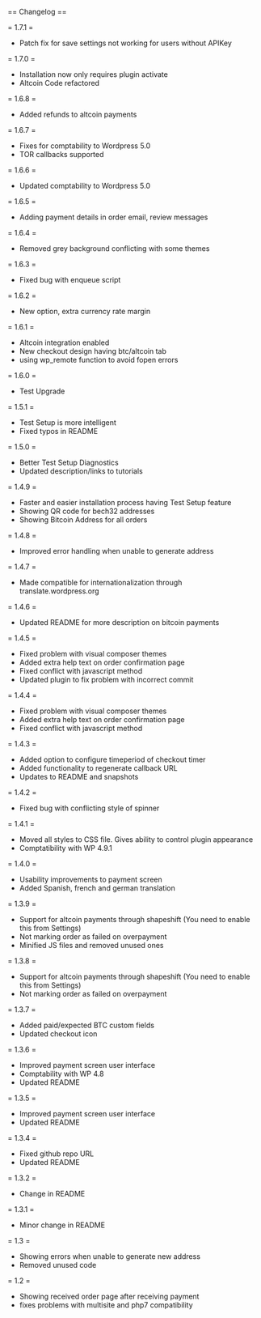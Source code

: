 == Changelog ==

= 1.7.1  =
* Patch fix for save settings not working for users without APIKey

= 1.7.0  =
* Installation now only requires plugin activate
* Altcoin Code refactored 

= 1.6.8  =
* Added refunds to altcoin payments

= 1.6.7  =
* Fixes for comptability to Wordpress 5.0
* TOR callbacks supported

= 1.6.6  =
* Updated comptability to Wordpress 5.0

= 1.6.5  =
* Adding payment details in order email, review messages 

= 1.6.4  =
* Removed grey background conflicting with some themes

= 1.6.3  =
* Fixed bug with enqueue script

= 1.6.2  =
* New option, extra currency rate margin

= 1.6.1  =
* Altcoin integration enabled
* New checkout design having btc/altcoin tab
* using wp_remote function to avoid fopen errors

= 1.6.0  =
* Test Upgrade

= 1.5.1  =
* Test Setup is more intelligent
* Fixed typos in README

= 1.5.0  =
* Better Test Setup Diagnostics
* Updated description/links to tutorials

= 1.4.9  =
* Faster and easier installation process having Test Setup feature
* Showing QR code for bech32 addresses 
* Showing Bitcoin Address for all orders

= 1.4.8  =
* Improved error handling when unable to generate address

= 1.4.7  =
* Made compatible for internationalization through translate.wordpress.org

= 1.4.6  =
* Updated README for more description on bitcoin payments

= 1.4.5  =
* Fixed problem with visual composer themes
* Added extra help text on order confirmation page
* Fixed conflict with javascript method
* Updated plugin to fix problem with incorrect commit

= 1.4.4  =
* Fixed problem with visual composer themes
* Added extra help text on order confirmation page
* Fixed conflict with javascript method

= 1.4.3  =
* Added option to configure timeperiod of checkout timer
* Added functionality to regenerate callback URL
* Updates to README and snapshots

= 1.4.2 =
* Fixed bug with conflicting style of spinner

= 1.4.1 =
* Moved all styles to CSS file. Gives ability to control plugin appearance
* Comptatibility with WP 4.9.1

= 1.4.0 =
* Usability improvements to payment screen
* Added Spanish, french and german translation

= 1.3.9 =
* Support for altcoin payments through shapeshift (You need to enable this from Settings)
* Not marking order as failed on overpayment 
* Minified JS files and removed unused ones

= 1.3.8 =
* Support for altcoin payments through shapeshift (You need to enable this from Settings)
* Not marking order as failed on overpayment 

= 1.3.7 =
* Added paid/expected BTC custom fields 
* Updated checkout icon 

= 1.3.6 =
* Improved payment screen user interface
* Comptability with WP 4.8 
* Updated README

= 1.3.5 =
* Improved payment screen user interface 
* Updated README

= 1.3.4 =
* Fixed github repo URL
* Updated README

= 1.3.2  =
* Change in README

= 1.3.1  =
* Minor change in README

= 1.3  =
* Showing errors when unable to generate new address
* Removed unused code

= 1.2 =
* Showing received order page after receiving payment
* fixes problems with multisite and php7 compatibility

